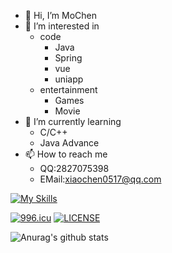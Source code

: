 - 👋 Hi, I’m MoChen
- 👀 I’m interested in 
  - code
    - Java
    - Spring
    - vue
    - uniapp
  - entertainment
    - Games
    - Movie
- 🌱 I’m currently learning
  - C/C++
  - Java Advance
- 📫 How to reach me
  - QQ:2827075398
  - EMail:xiaochen0517@qq.com

[![My Skills](https://skillicons.dev/icons?i=java,cpp,js,nodejs,html,vue&theme=light)](https://skillicons.dev)

[![996.icu](https://img.shields.io/badge/link-996.icu-red.svg)](https://996.icu) [![LICENSE](https://img.shields.io/badge/license-Anti%20996-blue.svg)](https://github.com/996icu/996.ICU/blob/master/LICENSE)

![Anurag's github stats](https://github-readme-stats.vercel.app/api?username=xiaochen0517)
